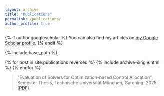```yaml
---
layout: archive
title: "Publications"
permalink: /publications/
author_profile: true
---
```


{% if author.googlescholar %}
  You can also find my articles on <u><a href="{{author.googlescholar}}">my Google Scholar profile</a>.</u>
{% endif %}

{% include base_path %}

{% for post in site.publications reversed %}
  {% include archive-single.html %}
{% endfor %}

> "Evaluation of Solvers for Optimization-based Control Allocation", Semester Thesis, Technische Universität München, Garching, 2025. ([PDF](({{url}}/files/vittor-semester-thesis.pdf)))
